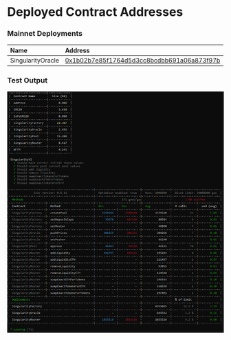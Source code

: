 # Deployed Contract Addresses

### Mainnet Deployments

| Name | Address |
| :--- | :--- |
| SingularityOracle | [0x1b02b7e85f1764d5d3cc8bcdbb691a06a873f97b](https://ftmscan.com/address/0x1b02b7e85f1764d5d3cc8bcdbb691a06a873f97b#code) |

### Test Output
![](logs.png)